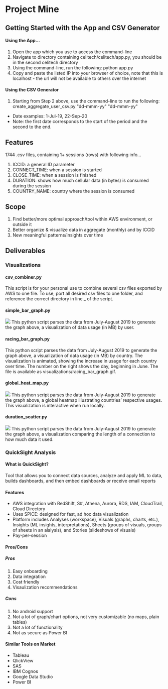# Project Mine
## Getting Started with the App and CSV Generator
#### Using the App...
1. Open the app which you use to access the command-line
2. Navigate to directory containing celitech/celitech/app.py, you should be in the second celitech directory
3. Using the command-line, run the following: python app.py
4. Copy and paste the listed IP into your browser of choice, note that this is localhost - the url will not be available to others over the internet
#### Using the CSV Generator
1. Starting from Step 2 above, use the command-line to run the following: create_aggregate_user_csv.py "dd-mmm-yy" "dd-mmm-yy"
* Date examples: 1-Jul-19, 22-Sep-20
* Note: the first date corresponds to the start of the period and the second to the end.
## Features
1744 .csv files, containing 1+ sessions (rows) with following info...
1. ICCID: a general ID parameter
2. CONNECT_TIME: when a session is started
3. CLOSE_TIME: when a session is finished
4. DURATION: shows how much cellular data (in bytes) is consumed during the session
5. COUNTRY_NAME: country where the session is consumed
## Scope
1. Find better/more optimal approach/tool within AWS environment, or outside it
2. Better organize & visualize data in aggregate (monthly) and by ICCID
3. New meaningful patterns/insights over time
## Deliverables
### Visualizations
#### csv_combiner.py
This script is for your personal use to combine several csv files exported by AWS to one file. To use, port all desired csv files to one folder, and reference the correct directory in line _ of the script.
#### simple_bar_graph.py
![](https://github.com/marygooneratne/celitech/blob/master/visualizations/simple.png)
This python script parses the data from July-August 2019 to generate the graph above, a visualization of data usage (in MB) by user.
#### racing_bar_graph.py
This python script parses the data from July-August 2019 to generate the graph above, a visualization of data usage (in MB) by country. The visualization is animated, showing the increase in usage for each country over time. The number on the right shows the day, beginning in June. The file is available as visualizations/racing_bar_graph.gif.
#### global_heat_map.py
![](https://github.com/marygooneratne/celitech/blob/master/visualizations/heatmap.png)
This python script parses the data from July-August 2019 to generate the graph above, a global heatmap illustrating countries’ respective usages. This visualization is interactive when run locally.
#### duration_scatter.py
![](https://github.com/marygooneratne/celitech/blob/master/visualizations/scatter.png)
This python script parses the data from July-August 2019 to generate the graph above, a visualization comparing the length of a connection to how much data it used.
### QuickSight Analysis
#### What is QuickSight?
Tool that allows you to connect data sources, analyze and apply ML to data, builds dashboards, and then embed dashboards or receive email reports
#### Features
* AWS integration with RedShift, S#, Athena, Aurora, RDS, IAM, CloudTrail, Cloud Directory
* Uses SPICE: designed for fast, ad hoc data visualization
* Platform includes Analyses (workspace), Visuals (graphs, charts, etc.), Insights (ML insights, interpretations), Sheets (groups of visuals, groups of sheets in an alalysis), and Stories (slideshows of visuals)
* Pay-per-session
#### Pros/Cons
##### Pros
1. Easy onboarding
2. Data integration
3. Cost friendly
4. Visaulization recommendations
##### Cons
1. No android support
2. Not a lot of graph/chart options, not very customizable (no maps, plain tables)
3. Not a lot of functionality
4. Not as secure as Power BI
#### Similar Tools on Market
* Tableau
* QlickView
* SAS
* IBM Cognos
* Google Data Studio
* Power BI
